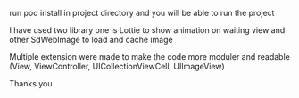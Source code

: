 run pod install in project directory and you will be able to run the project

I have used two library one is Lottie to show animation on waiting view and other SdWebImage to load and cache image 

Multiple extension were made to make the code more moduler and readable (View, ViewController, UICollectionViewCell, UIImageView)

Thanks you
